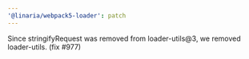```yaml
---
'@linaria/webpack5-loader': patch
---
```


Since stringifyRequest was removed from loader-utils@3, we removed loader-utils. (fix #977)
